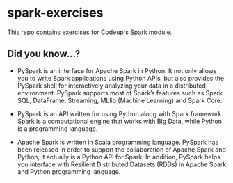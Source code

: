# spark-exercises
This repo contains exercises for Codeup's Spark module.

## Did you know...?
- PySpark is an interface for Apache Spark in Python. It not only allows you to write Spark applications using Python APIs, but also provides the PySpark shell for interactively analyzing your data in a distributed environment. PySpark supports most of Spark’s features such as Spark SQL, DataFrame, Streaming, MLlib (Machine Learning) and Spark Core.

- PySpark is an API written for using Python along with Spark framework. Spark is a computational engine that works with Big Data, while Python is a programming language.

- Apache Spark is written in Scala programming language. PySpark has been released in order to support the collaboration of Apache Spark and Python, it actually is a Python API for Spark. In addition, PySpark helps you interface with Resilient Distributed Datasets (RDDs) in Apache Spark and Python programming language. 